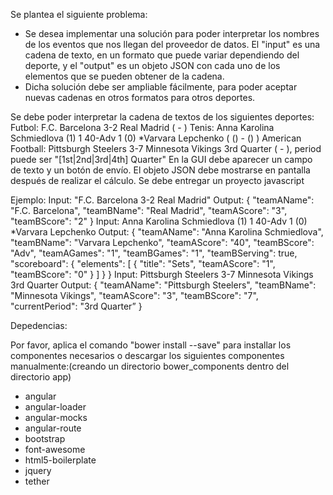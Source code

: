 Se plantea el siguiente problema:
- Se desea implementar una solución para poder interpretar los nombres de los eventos que nos llegan del proveedor de datos. El "input" es una cadena de texto,
en un formato que puede variar dependiendo del deporte, y el "output" es un objeto JSON con cada uno de los elementos que se pueden obtener de la cadena.
- Dicha solución debe ser ampliable fácilmente, para poder aceptar nuevas cadenas en otros formatos para otros deportes.

Se debe poder interpretar la cadena de textos de los siguientes deportes:
Futbol: F.C. Barcelona 3-2 Real Madrid (<teamAName> <teamAScore>-<teamBScore> <teamBName>)
Tenis: Anna Karolina Schmiedlova (1) 1 40-Adv 1 (0) *Varvara Lepchenko (<teamAName> (<teamASets>) <teamAGames> <teamAScore>-<teamBScore> <teamBGames> (<teamBSets>) <isServing><teamBName>)
American Football: Pittsburgh Steelers 3-7 Minnesota Vikings 3rd Quarter (<teamAName> <teamAScore>-<teamBScore> <teamBName> <Period>), period puede ser "[1st|2nd|3rd|4th] Quarter"
 En la GUI debe aparecer un campo de texto y un botón de envío.
El objeto JSON debe mostrarse en pantalla después de realizar el cálculo.
Se debe entregar un proyecto javascript

 Ejemplo:
Input: "F.C. Barcelona 3-2 Real Madrid"
Output: { "teamAName": "F.C. Barcelona", "teamBName": "Real Madrid", "teamAScore": "3", "teamBScore": "2" }
 Input: Anna Karolina Schmiedlova (1) 1 40-Adv 1 (0) *Varvara Lepchenko
Output: { "teamAName": "Anna Karolina Schmiedlova", "teamBName": "Varvara Lepchenko", "teamAScore": "40", "teamBScore": "Adv", "teamAGames": "1", "teamBGames": "1", "teamBServing": true, "scoreboard": { "elements": [ { "title": "Sets", "teamAScore": "1", "teamBScore": "0" } ] } }
 Input: Pittsburgh Steelers 3-7 Minnesota Vikings 3rd Quarter
Output: { "teamAName": "Pittsburgh Steelers", "teamBName": "Minnesota Vikings", "teamAScore": "3", "teamBScore": "7", "currentPeriod": "3rd Quarter” }


Depedencias:

Por favor, aplica el comando "bower install --save" para installar los componentes necesarios o descargar los siguientes componentes manualmente:(creando un directorio bower_components dentro del directorio app)

 - angular
 - angular-loader
 - angular-mocks
 - angular-route
 - bootstrap
 - font-awesome
 - html5-boilerplate
 - jquery
 - tether